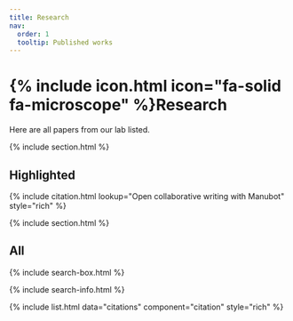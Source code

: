 ```yaml
---
title: Research
nav:
  order: 1
  tooltip: Published works
---
```


# {% include icon.html icon="fa-solid fa-microscope" %}Research

Here are all papers from our lab listed.

{% include section.html %}

## Highlighted

{% include citation.html lookup="Open collaborative writing with Manubot" style="rich" %}

{% include section.html %}

## All

{% include search-box.html %}

{% include search-info.html %}

{% include list.html data="citations" component="citation" style="rich" %}
